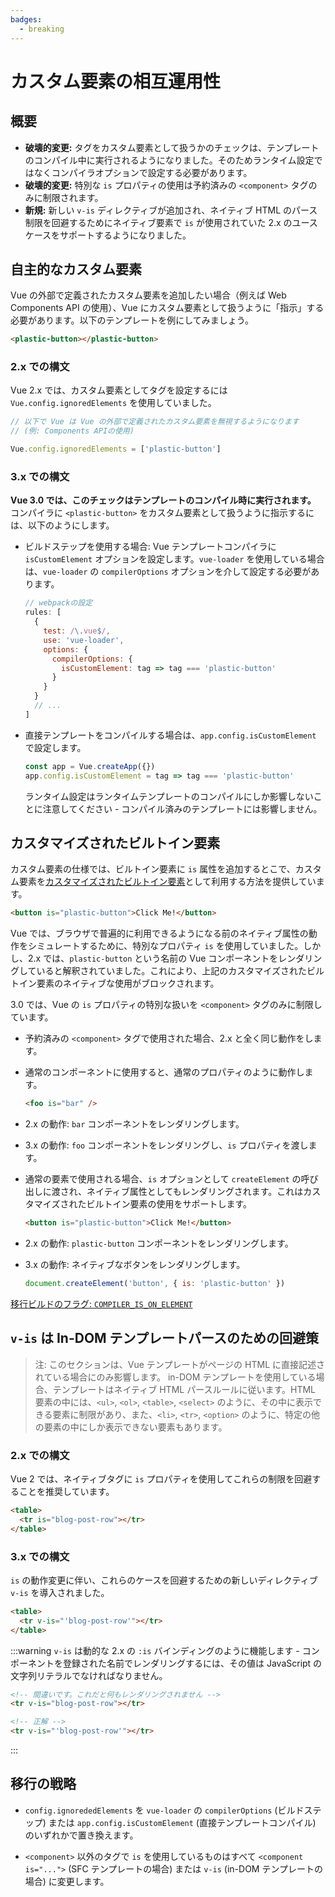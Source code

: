 ```yaml
---
badges:
  - breaking
---
```


# カスタム要素の相互運用性 <MigrationBadges :badges="$frontmatter.badges" />

## 概要

- **破壊的変更:** タグをカスタム要素として扱うかのチェックは、テンプレートのコンパイル中に実行されるようになりました。そのためランタイム設定ではなくコンパイラオプションで設定する必要があります。
- **破壊的変更:** 特別な `is` プロパティの使用は予約済みの `<component>` タグのみに制限されます。
- **新規:** 新しい `v-is` ディレクティブが追加され、ネイティブ HTML のパース制限を回避するためにネイティブ要素で `is` が使用されていた 2.x のユースケースをサポートするようになりました。

##  自主的なカスタム要素

Vue の外部で定義されたカスタム要素を追加したい場合（例えば Web Components API の使用）、Vue にカスタム要素として扱うように「指示」する必要があります。以下のテンプレートを例にしてみましょう。

```html
<plastic-button></plastic-button>
```

### 2.x での構文

Vue 2.x では、カスタム要素としてタグを設定するには `Vue.config.ignoredElements` を使用していました。

```js
// 以下で Vue は Vue の外部で定義されたカスタム要素を無視するようになります
// (例: Components APIの使用)

Vue.config.ignoredElements = ['plastic-button']
```

### 3.x での構文

**Vue 3.0 では、このチェックはテンプレートのコンパイル時に実行されます。** コンパイラに `<plastic-button>` をカスタム要素として扱うように指示するには、以下のようにします。

- ビルドステップを使用する場合: Vue テンプレートコンパイラに `isCustomElement` オプションを設定します。`vue-loader` を使用している場合は、`vue-loader` の `compilerOptions` オプションを介して設定する必要があります。

  ```js
  // webpackの設定
  rules: [
    {
      test: /\.vue$/,
      use: 'vue-loader',
      options: {
        compilerOptions: {
          isCustomElement: tag => tag === 'plastic-button'
        }
      }
    }
    // ...
  ]
  ```

- 直接テンプレートをコンパイルする場合は、`app.config.isCustomElement` で設定します。

  ```js
  const app = Vue.createApp({})
  app.config.isCustomElement = tag => tag === 'plastic-button'
  ```

  ランタイム設定はランタイムテンプレートのコンパイルにしか影響しないことに注意してください - コンパイル済みのテンプレートには影響しません。

## カスタマイズされたビルトイン要素

カスタム要素の仕様では、ビルトイン要素に `is` 属性を追加するとこで、カスタム要素を[カスタマイズされたビルトイン要素](https://html.spec.whatwg.org/multipage/custom-elements.html#custom-elements-customized-builtin-example)として利用する方法を提供しています。

```html
<button is="plastic-button">Click Me!</button>
```

Vue では、ブラウザで普遍的に利用できるようになる前のネイティブ属性の動作をシミュレートするために、特別なプロパティ `is` を使用していました。しかし、2.x では、`plastic-button` という名前の Vue コンポーネントをレンダリングしていると解釈されていました。これにより、上記のカスタマイズされたビルトイン要素のネイティブな使用がブロックされます。

3.0 では、Vue の `is` プロパティの特別な扱いを `<component>` タグのみに制限しています。

- 予約済みの `<component>` タグで使用された場合、2.x と全く同じ動作をします。
- 通常のコンポーネントに使用すると、通常のプロパティのように動作します。

  ```html
  <foo is="bar" />
  ```

- 2.x の動作: `bar` コンポーネントをレンダリングします。
- 3.x の動作: `foo` コンポーネントをレンダリングし、`is` プロパティを渡します。

- 通常の要素で使用される場合、`is` オプションとして `createElement` の呼び出しに渡され、ネイティブ属性としてもレンダリングされます。これはカスタマイズされたビルトイン要素の使用をサポートします。

  ```html
  <button is="plastic-button">Click Me!</button>
  ```

- 2.x の動作: `plastic-button` コンポーネントをレンダリングします。
- 3.x の動作: ネイティブなボタンをレンダリングします。

    ```js
    document.createElement('button', { is: 'plastic-button' })
    ```

[移行ビルドのフラグ: `COMPILER_IS_ON_ELEMENT`](migration-build.html#compat-の設定)

## `v-is` は In-DOM テンプレートパースのための回避策

> 注: このセクションは、Vue テンプレートがページの HTML に直接記述されている場合にのみ影響します。
> in-DOM テンプレートを使用している場合、テンプレートはネイティブ HTML パースルールに従います。HTML 要素の中には、`<ul>`, `<ol>`, `<table>`, `<select>` のように、その中に表示できる要素に制限があり、また、`<li>`, `<tr>`, `<option>` のように、特定の他の要素の中にしか表示できない要素もあります。

### 2.x での構文

Vue 2 では、ネイティブタグに `is` プロパティを使用してこれらの制限を回避することを推奨しています。

```html
<table>
  <tr is="blog-post-row"></tr>
</table>
```

### 3.x での構文

`is` の動作変更に伴い、これらのケースを回避するための新しいディレクティブ `v-is` を導入されました。

```html
<table>
  <tr v-is="'blog-post-row'"></tr>
</table>
```

:::warning
`v-is` は動的な 2.x の `:is` バインディングのように機能します - コンポーネントを登録された名前でレンダリングするには、その値は JavaScript の文字列リテラルでなければなりません。

```html
<!-- 間違いです。これだと何もレンダリングされません -->
<tr v-is="blog-post-row"></tr>

<!-- 正解 -->
<tr v-is="'blog-post-row'"></tr>
```

:::

## 移行の戦略

- `config.ignorededElements` を `vue-loader` の `compilerOptions` (ビルドステップ) または `app.config.isCustomElement` (直接テンプレートコンパイル) のいずれかで置き換えます。

- `<component>` 以外のタグで `is` を使用しているものはすべて `<component is="...">` (SFC テンプレートの場合) または `v-is` (in-DOM テンプレートの場合) に変更します。
